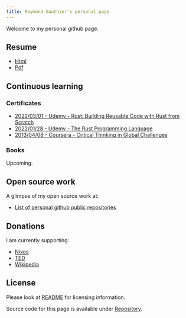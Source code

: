 ```yaml
---
title: Raymond Gauthier's personal page
---
```


Welcome to my personal github page.

## Resume

 -  [Html](./resume/public.html)
 -  [Pdf](./resume/public.pdf)


## Continuous learning

### Certificates

 -  [2022/03/01 - Udemy - Rust: Building Reusable Code with Rust from Scratch](./training-certificates/20220301_Udemy-Rust-Building-Reusable-Code-with-Rust-from-Scratch.pdf)
 -  [2022/01/28 - Udemy - The Rust Programming Language](./training-certificates/20220128_Udemy-The-Rust-Programming-Language.pdf)
 -  [2013/04/08 - Coursera - Critical Thinking in Global Challenges](./training-certificates/20130408_Coursera-CriticalThinkinginGlobalChallenges.pdf)


### Books

Upcoming.


## Open source work

A glimpse of my open source work at:

 -  [List of personal github public repositories]


## Donations

I am currently supporting:

 -  [Nixos](https://opencollective.com/nixos)
 -  [TED](https://www.ted.com/about/our-organization/how-ted-works/giving-to-ted)
 -  [Wikipedia](https://donate.wikimedia.org/w/index.php?title=Special:LandingPage&country=CA&uselang=en&utm_medium=sidebar&utm_source=donate&utm_campaign=C13_en.wikipedia.org)


## License

Please look at [README] for licensing information.

Source code for this page is available under [Repository].


[List of personal github public repositories]: https://github.com/jraygauthier?tab=repositories
[README]: https://github.com/jraygauthier/jraygauthier.github.io/blob/master/README.md
[Repository]: https://github.com/jraygauthier/jraygauthier.github.io

